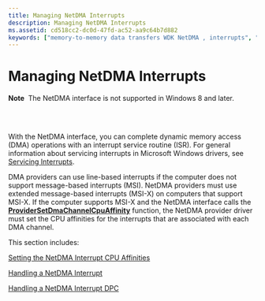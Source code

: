 ```yaml
---
title: Managing NetDMA Interrupts
description: Managing NetDMA Interrupts
ms.assetid: cd518cc2-dc0d-47fd-ac52-aa9c64b7d882
keywords: ["memory-to-memory data transfers WDK NetDMA , interrupts", "data transfers WDK NetDMA , interrupts", "transferring data WDK NetDMA , interrupts", "DMA transfers WDK NetDMA , interrupts", "NetDMA WDK networking , interrupts", "interrupts WDK NetDMA", "interrupts"]
---
```


# Managing NetDMA Interrupts


**Note**  The NetDMA interface is not supported in Windows 8 and later.

 

## <a href="" id="ddk-managing-netdma-interrupts-ng"></a>


With the NetDMA interface, you can complete dynamic memory access (DMA) operations with an interrupt service routine (ISR). For general information about servicing interrupts in Microsoft Windows drivers, see [Servicing Interrupts](https://msdn.microsoft.com/library/windows/hardware/ff563737).

DMA providers can use line-based interrupts if the computer does not support message-based interrupts (MSI). NetDMA providers must use extended message-based interrupts (MSI-X) on computers that support MSI-X. If the computer supports MSI-X and the NetDMA interface calls the [**ProviderSetDmaChannelCpuAffinity**](https://msdn.microsoft.com/library/windows/hardware/ff570402) function, the NetDMA provider driver must set the CPU affinities for the interrupts that are associated with each DMA channel.

This section includes:

[Setting the NetDMA Interrupt CPU Affinities](setting-the-netdma-interrupt-cpu-affinities.md)

[Handling a NetDMA Interrupt](handling-a-netdma-interrupt.md)

[Handling a NetDMA Interrupt DPC](handling-a-netdma-interrupt-dpc.md)

 

 





